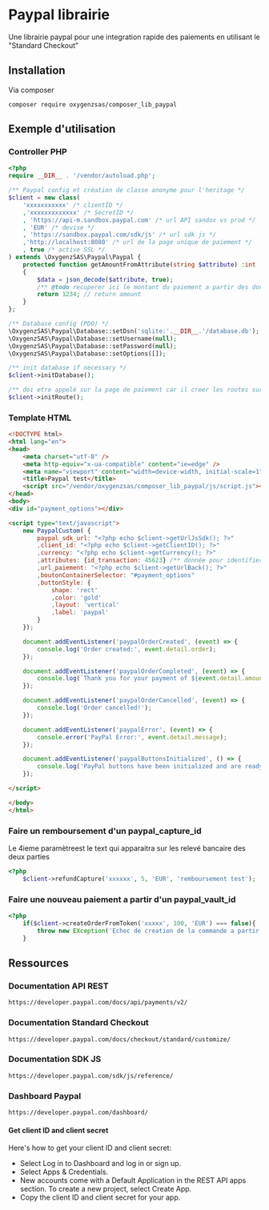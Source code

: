 # Paypal librairie
Une librairie paypal pour une integration rapide des paiements en utilisant le "Standard Checkout"

## Installation

Via composer
```shell
composer require oxygenzsas/composer_lib_paypal
```

## Exemple d'utilisation

### Controller PHP
```php
<?php 
require __DIR__ . '/vendor/autoload.php';

/** Paypal config et création de classe anonyme pour l'heritage */
$client = new class(
    'xxxxxxxxxxx' /* clientID */
    ,'xxxxxxxxxxxxx' /* SecretID */
    , 'https://api-m.sandbox.paypal.com' /* url API sandox vs prod */
    , 'EUR' /* devise */
    , 'https://sandbox.paypal.com/sdk/js' /* url sdk js */
    ,'http://localhost:8080' /* url de la page unique de paiement */
    , true /* active SSL */
) extends \OxygenzSAS\Paypal\Paypal {
    protected function getAmountFromAttribute(string $attribute) :int
    {
        $data = json_decode($attribute, true);
        /** @todo recuperer ici le montant du paiement a partir des données de attributes */
        return 1234; // return amount
    }
};

/** Database config (PDO) */
\OxygenzSAS\Paypal\Database::setDsn('sqlite:'.__DIR__.'/database.db');
\OxygenzSAS\Paypal\Database::setUsername(null);
\OxygenzSAS\Paypal\Database::setPassword(null);
\OxygenzSAS\Paypal\Database::setOptions([]);

/** init database if necessary */
$client->initDatabase();

/** doi etre appelé sur la page de paiement car il creer les routes sur cette meme page */
$client->initRoute();
```

### Template HTML
```HTML
<!DOCTYPE html>
<html lang="en">
<head>
    <meta charset="utf-8" />
    <meta http-equiv="x-ua-compatible" content="ie=edge" />
    <meta name="viewport" content="width=device-width, initial-scale=1" />
    <title>Paypal test</title>
    <script src="/vendor/oxygenzsas/composer_lib_paypal/js/script.js"></script> <!-- @todo utiliser le script js depuis les sources composer -->
</head>
<body>
<div id="payment_options"></div>

<script type="text/javascript">
    new PaypalCustom( {
        paypal_sdk_url: "<?php echo $client->getUrlJsSdk(); ?>"
        ,client_id: "<?php echo $client->getClientID(); ?>"
        ,currency: "<?php echo $client->getCurrency(); ?>"
        ,attributes: {id_transaction: 45623} /** donnée pour identifier le paiement dans la classe paypal */
        ,url_paiement: "<?php echo $client->getUrlBack(); ?>"
        ,boutonContainerSelector: "#payment_options"
        ,buttonStyle: {
            shape: 'rect'
            ,color: 'gold'
            ,layout: 'vertical'
            ,label: 'paypal'
        }
    });

    document.addEventListener('paypalOrderCreated', (event) => {
        console.log('Order created:', event.detail.order);
    });

    document.addEventListener('paypalOrderCompleted', (event) => {
        console.log(`Thank you for your payment of ${event.detail.amount.value} ${event.detail.amount.currency_code}`);
    });

    document.addEventListener('paypalOrderCancelled', (event) => {
        console.log('Order cancelled!');
    });

    document.addEventListener('paypalError', (event) => {
        console.error('PayPal Error:', event.detail.message);
    });

    document.addEventListener('paypalButtonsInitialized', () => {
        console.log('PayPal buttons have been initialized and are ready for interaction.');
    });

</script>

</body>
</html>
```

### Faire un remboursement d'un paypal_capture_id
Le 4ieme paramètreest le text qui apparaitra sur les relevé bancaire des deux parties
```php
<?php 
    $client->refundCapture('xxxxxx', 5, 'EUR', 'remboursement test');
```

### Faire une nouveau paiement a partir d'un paypal_vault_id
```php
<?php 
    if($client->createOrderFromToken('xxxxx', 100, 'EUR') === false){
        throw new EXception('Echec de creation de la commande a partir du paypal_vault_id');
    }
```

## Ressources

### Documentation API REST
```
https://developer.paypal.com/docs/api/payments/v2/
```

### Documentation Standard Checkout
```
https://developer.paypal.com/docs/checkout/standard/customize/
```

### Documentation SDK JS
```
https://developer.paypal.com/sdk/js/reference/
```

### Dashboard Paypal
```
https://developer.paypal.com/dashboard/
```
#### Get client ID and client secret 
Here's how to get your client ID and client secret:

- Select Log in to Dashboard and log in or sign up.
- Select Apps & Credentials.
- New accounts come with a Default Application in the REST API apps section. To create a new project, select Create App.
- Copy the client ID and client secret for your app.



